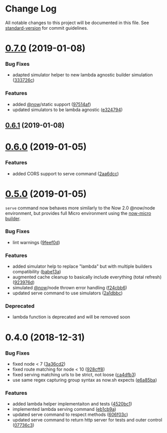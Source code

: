 # Change Log

All notable changes to this project will be documented in this file. See [standard-version](https://github.com/conventional-changelog/standard-version) for commit guidelines.

<a name="0.7.0"></a>
# [0.7.0](https://github.com/lucasconstantino/now-we-test/compare/v0.6.1...v0.7.0) (2019-01-08)


### Bug Fixes

* adapted simulator helper to new lambda agnostic builder simulation ([333726c](https://github.com/lucasconstantino/now-we-test/commit/333726c))


### Features

* added [@now](https://github.com/now)/static support ([97514af](https://github.com/lucasconstantino/now-we-test/commit/97514af))
* updated simulators to be lambda agnostic ([e324794](https://github.com/lucasconstantino/now-we-test/commit/e324794))



<a name="0.6.1"></a>
## [0.6.1](https://github.com/lucasconstantino/now-we-test/compare/v0.6.0...v0.6.1) (2019-01-08)



<a name="0.6.0"></a>
# [0.6.0](https://github.com/lucasconstantino/now-we-test/compare/v0.5.0...v0.6.0) (2019-01-05)


### Features

* added CORS support to serve command ([2aa6dcc](https://github.com/lucasconstantino/now-we-test/commit/2aa6dcc))



<a name="0.5.0"></a>
# [0.5.0](https://github.com/lucasconstantino/now-we-test/compare/v0.4.0...v0.5.0) (2019-01-05)


`serve` command now behaves more similarly to the Now 2.0 @now/node environment, but provides full Micro environment using the [now-micro builder](https://github.com/lucasconstantino/now-micro).

### Bug Fixes

* lint warnings ([9feef0d](https://github.com/lucasconstantino/now-we-test/commit/9feef0d))


### Features

* added simulator help to replace "lambda" but with multiple builders compatibility ([babe13a](https://github.com/lucasconstantino/now-we-test/commit/babe13a))
* augmented cache cleanup to basically include everything (total refresh) ([923976d](https://github.com/lucasconstantino/now-we-test/commit/923976d))
* simulated [@now](https://github.com/now)/node thrown error handling ([f24cbb6](https://github.com/lucasconstantino/now-we-test/commit/f24cbb6))
* updated serve command to use simulators ([2a1dbbc](https://github.com/lucasconstantino/now-we-test/commit/2a1dbbc))

### Deprecated

* lambda function is deprecated and will be removed soon



<a name="0.4.0"></a>
# 0.4.0 (2018-12-31)


### Bug Fixes

* fixed node < 7 ([3a36cd2](https://github.com/lucasconstantino/now-we-test/commit/3a36cd2))
* fixed route matching for node < 10 ([928cff8](https://github.com/lucasconstantino/now-we-test/commit/928cff8))
* fixed serving matching urls to be strict, not loose ([ca4dfb3](https://github.com/lucasconstantino/now-we-test/commit/ca4dfb3))
* use same regex capturing group syntax as now.sh expects ([e6a85ba](https://github.com/lucasconstantino/now-we-test/commit/e6a85ba))


### Features

* added lambda helper implementaiton and tests ([4520bc1](https://github.com/lucasconstantino/now-we-test/commit/4520bc1))
* implemented lambda serving command ([eb1cb9a](https://github.com/lucasconstantino/now-we-test/commit/eb1cb9a))
* updated serve command to respect methods ([606f03c](https://github.com/lucasconstantino/now-we-test/commit/606f03c))
* updated serve command to return http server for tests and outer control ([07736c3](https://github.com/lucasconstantino/now-we-test/commit/07736c3))
